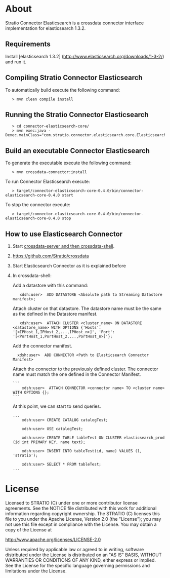 # About #


Stratio Connector Elasticsearch is a crossdata connector interface implementation for elasticsearch 1.3.2.

## Requirements ##

Install [elasticsearch 1.3.2] (http://www.elasticsearch.org/downloads/1-3-2/) and run it. 

## Compiling Stratio Connector Elasticsearch ##

To automatically build execute the following command:

```
   > mvn clean compile install
```

## Running the Stratio Connector Elasticsearch ##

```
   > cd connector-elasticsearch-core/
   > mvn exec:java -Dexec.mainClass="com.stratio.connector.elasticsearch.core.ElasticsearchConnector"
```


## Build an executable Connector Elasticsearch ##

To generate the executable execute the following command:

```
   > mvn crossdata-connector:install
```

To run Connector Elasticsearch execute:

```
   > target/connector-elasticsearch-core-0.4.0/bin/connector-elasticsearch-core-0.4.0 start
```

To stop the connector execute:

```
   > target/connector-elasticsearch-core-0.4.0/bin/connector-elasticsearch-core-0.4.0 stop
```

## How to use Elasticsearch Connector ##

 1. Start [crossdata-server and then crossdata-shell](https://github.com/Stratio/crossdata).  
 2. https://github.com/Stratio/crossdata
 3. Start Elasticsearch Connector as it is explained before
 4. In crossdata-shell:
    
    Add a datastore with this command:
      
      ```
         xdsh:user>  ADD DATASTORE <Absolute path to Streaming Datastore manifest>;
      ```

    Attach cluster on that datastore. The datastore name must be the same as the defined in the Datastore manifest.
    
      ```
         xdsh:user>  ATTACH CLUSTER <cluster_name> ON DATASTORE <datastore_name> WITH OPTIONS {'Hosts': '[<IPHost_1,IPHost_2,...,IPHost_n>]', 'Port': '[<PortHost_1,PortHost_2,...,PortHost_n>]'};
      ```

    Add the connector manifest.

       ```
         xdsh:user>  ADD CONNECTOR <Path to Elasticsearch Connector Manifest>
       ```
    
    Attach the connector to the previously defined cluster. The connector name must match the one defined in the 
    Connector Manifest.
    
        ```
            xdsh:user>  ATTACH CONNECTOR <connector name> TO <cluster name> WITH OPTIONS {};
        ```
    
    At this point, we can start to send queries.
    
        ...
            xdsh:user> CREATE CATALOG catalogTest;
        
            xdsh:user> USE catalogTest;
        
            xdsh:user> CREATE TABLE tableTest ON CLUSTER elasticsearch_prod (id int PRIMARY KEY, name text);
    
            xdsh:user> INSERT INTO tableTest(id, name) VALUES (1, 'stratio');
    
            xdsh:user> SELECT * FROM tableTest;
        ...



# License #

Licensed to STRATIO (C) under one or more contributor license agreements.
See the NOTICE file distributed with this work for additional information
regarding copyright ownership.  The STRATIO (C) licenses this file
to you under the Apache License, Version 2.0 (the
"License"); you may not use this file except in compliance
with the License.  You may obtain a copy of the License at

  http://www.apache.org/licenses/LICENSE-2.0

Unless required by applicable law or agreed to in writing,
software distributed under the License is distributed on an
"AS IS" BASIS, WITHOUT WARRANTIES OR CONDITIONS OF ANY
KIND, either express or implied.  See the License for the
specific language governing permissions and limitations
under the License.





